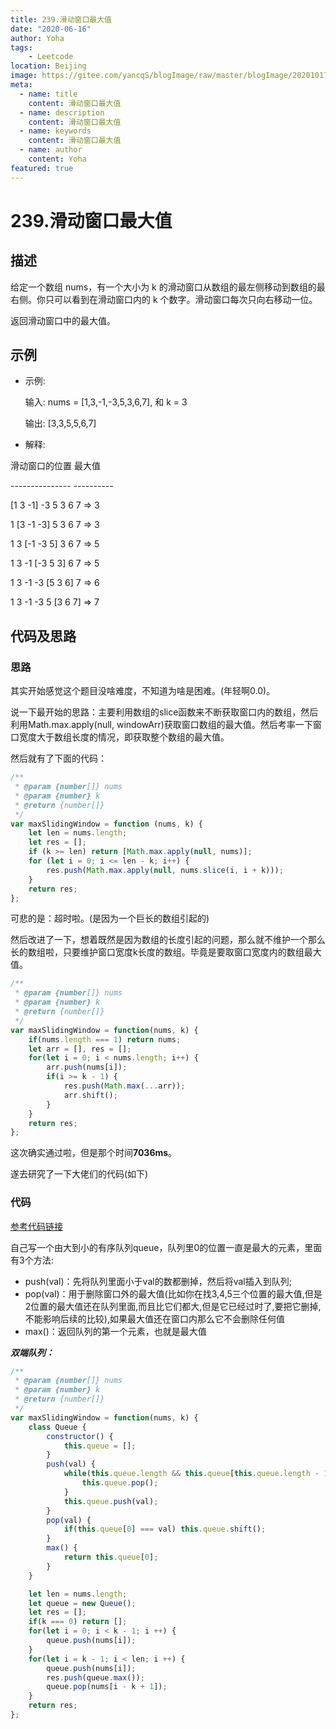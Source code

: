 ```yaml
---
title: 239.滑动窗口最大值
date: "2020-06-16"
author: Yoha
tags:
    - Leetcode
location: Beijing
image: https://gitee.com/yancqS/blogImage/raw/master/blogImage/20201017151542.jpeg
meta:
  - name: title
    content: 滑动窗口最大值
  - name: description
    content: 滑动窗口最大值
  - name: keywords
    content: 滑动窗口最大值
  - name: author
    content: Yoha
featured: true
---
```

# 239.滑动窗口最大值

## 描述

给定一个数组 nums，有一个大小为 k 的滑动窗口从数组的最左侧移动到数组的最右侧。你只可以看到在滑动窗口内的 k 个数字。滑动窗口每次只向右移动一位。

返回滑动窗口中的最大值。

## 示例

- 示例:

    输入: nums = [1,3,-1,-3,5,3,6,7], 和 k = 3

    输出: [3,3,5,5,6,7]

- 解释:

滑动窗口的位置                 最大值

\---------------              ----------

[1  3  -1] -3  5  3  6  7    =>   3

 1 [3  -1  -3] 5  3  6  7    =>   3

 1  3 [-1  -3  5] 3  6  7    =>   5

 1  3  -1 [-3  5  3] 6  7    =>   5

 1  3  -1  -3 [5  3  6] 7    =>   6

 1  3  -1  -3  5 [3  6  7]   =>   7

## 代码及思路

### 思路

其实开始感觉这个题目没啥难度，不知道为啥是困难。(年轻啊0.0)。

说一下最开始的思路：主要利用数组的slice函数来不断获取窗口内的数组，然后利用Math.max.apply(null, windowArr)获取窗口数组的最大值。然后考率一下窗口宽度大于数组长度的情况，即获取整个数组的最大值。

然后就有了下面的代码：

```javascript
/**
 * @param {number[]} nums
 * @param {number} k
 * @return {number[]}
 */
var maxSlidingWindow = function (nums, k) {
    let len = nums.length;
    let res = [];
    if (k >= len) return [Math.max.apply(null, nums)];
    for (let i = 0; i <= len - k; i++) {
        res.push(Math.max.apply(null, nums.slice(i, i + k)));
    }
    return res;
};
```

可悲的是：超时啦。(是因为一个巨长的数组引起的)

然后改进了一下，想着既然是因为数组的长度引起的问题，那么就不维护一个那么长的数组啦，只要维护窗口宽度k长度的数组。毕竟是要取窗口宽度内的数组最大值。

```javascript
/**
 * @param {number[]} nums
 * @param {number} k
 * @return {number[]}
 */
var maxSlidingWindow = function(nums, k) {
    if(nums.length === 1) return nums;
    let arr = [], res = [];
    for(let i = 0; i < nums.length; i++) {
        arr.push(nums[i]);
        if(i >= k - 1) {
            res.push(Math.max(...arr));
            arr.shift();
        }
    }
    return res;
};
```

这次确实通过啦，但是那个时间**7036ms**。

遂去研究了一下大佬们的代码(如下)

### 代码

[参考代码链接](https://leetcode-cn.com/problems/sliding-window-maximum/solution/shuang-duan-dui-lie-javascript-by-licolico-6/)

自己写一个由大到小的有序队列queue，队列里0的位置一直是最大的元素，里面有3个方法:

- push(val)：先将队列里面小于val的数都删掉，然后将val插入到队列;
- pop(val)：用于删除窗口外的最大值(比如你在找3,4,5三个位置的最大值,但是2位置的最大值还在队列里面,而且比它们都大,但是它已经过时了,要把它删掉,不能影响后续的比较),如果最大值还在窗口内那么它不会删除任何值
- max()：返回队列的第一个元素，也就是最大值

***双端队列：***

```javascript
/**
 * @param {number[]} nums
 * @param {number} k
 * @return {number[]}
 */
var maxSlidingWindow = function(nums, k) {
    class Queue {
        constructor() {
            this.queue = [];
        }
        push(val) {
            while(this.queue.length && this.queue[this.queue.length - 1] < val) {
                this.queue.pop();
            }
            this.queue.push(val);
        }
        pop(val) {
            if(this.queue[0] === val) this.queue.shift();
        }
        max() {
            return this.queue[0];
        }
    }

    let len = nums.length;
    let queue = new Queue();
    let res = [];
    if(k === 0) return [];
    for(let i = 0; i < k - 1; i ++) {
        queue.push(nums[i]);
    }
    for(let i = k - 1; i < len; i ++) {
        queue.push(nums[i]);
        res.push(queue.max());
        queue.pop(nums[i - k + 1]);
    }
    return res;
};
```
